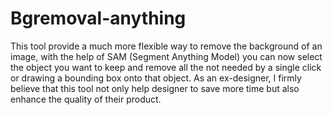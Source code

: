 # Bgremoval-anything
This tool provide a much more flexible way to remove the background of an image, with the help of SAM (Segment Anything Model) you can now select the object you want to keep and remove all the not needed by a single click or drawing a bounding box onto that object. As an ex-designer, I firmly believe that this tool not only help designer to save more time but also enhance the quality of their product.

# 
